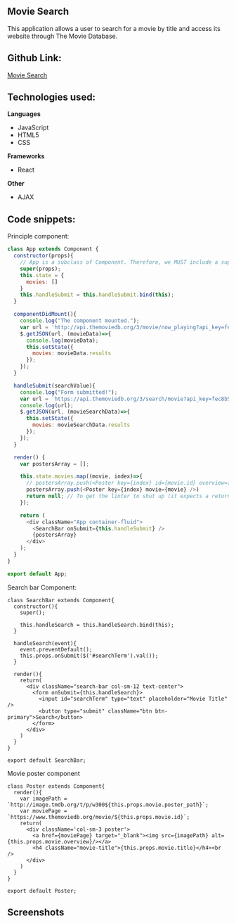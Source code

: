 ## Movie Search
This application allows a user to search for a movie by title and access its website through The Movie Database.

## Github Link:
[Movie Search](https://github.com/eddieatkinson/movie-es6-react)

## Technologies used:
**Languages**
* JavaScript
* HTML5
* CSS

**Frameworks**
* React

**Other**
* AJAX

## Code snippets:
Principle component:
``` javascript
class App extends Component {
  constructor(props){
    // App is a subclass of Component. Therefore, we MUST include a super.
    super(props);
    this.state = {
      movies: []
    }
    this.handleSubmit = this.handleSubmit.bind(this);
  }

  componentDidMount(){
    console.log("The component mounted.");
    var url = 'http://api.themoviedb.org/3/movie/now_playing?api_key=fec8b5ab27b292a68294261bb21b04a5';
    $.getJSON(url, (movieData)=>{
      console.log(movieData);
      this.setState({
        movies: movieData.results
      });
    });
  }

  handleSubmit(searchValue){
    console.log("Form submitted!");
    var url = `https://api.themoviedb.org/3/search/movie?api_key=fec8b5ab27b292a68294261bb21b04a5&query=${searchValue}`;
    console.log(url);
    $.getJSON(url, (movieSearchData)=>{
      this.setState({
        movies: movieSearchData.results
      });
    });
  }

  render() {
    var postersArray = [];

    this.state.movies.map((movie, index)=>{
      // postersArray.push(<Poster key={index} id={movie.id} overview={movie.overview} title={movie.title} poster={movie.poster_path} />)
      postersArray.push(<Poster key={index} movie={movie} />)
      return null; // To get the linter to shut up (it expects a return from map)...
    });

    return (
      <div className="App container-fluid">
        <SearchBar onSubmit={this.handleSubmit} />
        {postersArray}
      </div>
    );
  }
}

export default App;
```
Search bar Component:
```
class SearchBar extends Component{
  constructor(){
    super();

    this.handleSearch = this.handleSearch.bind(this);
  }

  handleSearch(event){
    event.preventDefault();
    this.props.onSubmit($('#searchTerm').val());
  }

  render(){
    return(
      <div className="search-bar col-sm-12 text-center">
        <form onSubmit={this.handleSearch}>
          <input id="searchTerm" type="text" placeholder="Movie Title" />
          <button type="submit" className="btn btn-primary">Search</button>
        </form>
      </div>
    )
  }
}

export default SearchBar;
```
Movie poster component
```
class Poster extends Component{
  render(){
    var imagePath = `http://image.tmdb.org/t/p/w300${this.props.movie.poster_path}`;
    var moviePage = `https://www.themoviedb.org/movie/${this.props.movie.id}`;
    return(
      <div className='col-sm-3 poster'>
        <a href={moviePage} target="_blank"><img src={imagePath} alt={this.props.movie.overview}/></a>
        <h4 className="movie-title">{this.props.movie.title}</h4><br />
      </div>
    )
  }
}

export default Poster;
```
## Screenshots
